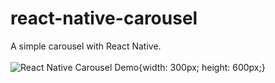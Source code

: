 # react-native-carousel
A simple carousel with React Native.
<br></br>
![React Native Carousel Demo](demo/react_native_carousel_screen_record.gif){width: 300px; height: 600px;}
